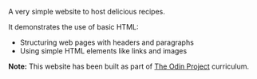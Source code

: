 A very simple website to host delicious recipes.

It demonstrates the use of basic HTML:
- Structuring web pages with headers and paragraphs
- Using simple HTML elements like links and images

**Note:** This website has been built as part of [The Odin Project](https://www.theodinproject.com) curriculum.